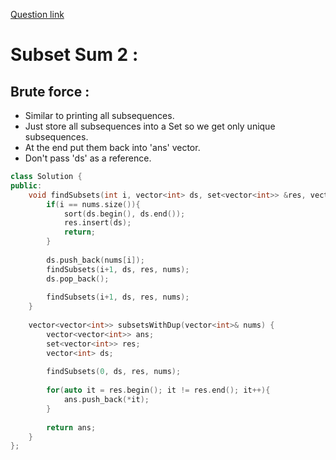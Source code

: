 [Question link](https://leetcode.com/problems/subsets-ii/)

# Subset Sum 2 :

## Brute force :

- Similar to printing all subsequences.
- Just store all subsequences into a Set so we get only unique subsequences.
- At the end put them back into 'ans' vector.
- Don't pass 'ds' as a reference.

```cpp
class Solution {
public:
    void findSubsets(int i, vector<int> ds, set<vector<int>> &res, vector<int> &nums){
        if(i == nums.size()){
            sort(ds.begin(), ds.end());
            res.insert(ds);
            return;
        }
        
        ds.push_back(nums[i]);
        findSubsets(i+1, ds, res, nums);
        ds.pop_back();
        
        findSubsets(i+1, ds, res, nums);
    }
    
    vector<vector<int>> subsetsWithDup(vector<int>& nums) {
        vector<vector<int>> ans;
        set<vector<int>> res;
        vector<int> ds;
        
        findSubsets(0, ds, res, nums);
        
        for(auto it = res.begin(); it != res.end(); it++){
            ans.push_back(*it);
        }
        
        return ans;
    }
};
```
